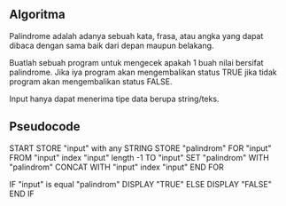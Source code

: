 ## Algoritma

Palindrome adalah adanya sebuah kata, frasa, atau angka yang dapat dibaca dengan sama baik dari depan maupun belakang.

Buatlah sebuah program untuk mengecek apakah 1 buah nilai bersifat palindrome. Jika iya program akan mengembalikan status TRUE jika tidak program akan mengembalikan status FALSE.

Input hanya dapat menerima tipe data berupa string/teks.

## Pseudocode

START
STORE "input" with any STRING
STORE "palindrom"
FOR "input" FROM "input" index "input" length -1 TO "input"
    SET "palindrom" WITH "palindrom" CONCAT WITH "input" index "input"
END FOR

IF "input" is equal "palindrom"
    DISPLAY "TRUE"
ELSE
    DISPLAY "FALSE"
END IF